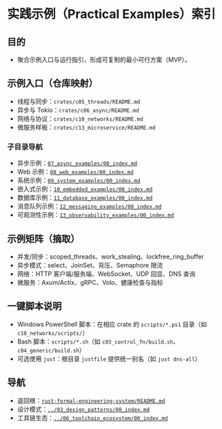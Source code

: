 # 实践示例（Practical Examples）索引

## 目的

- 聚合示例入口与运行指引，形成可复制的最小可行方案（MVP）。

## 示例入口（仓库映射）

- 线程与同步：`crates/c05_threads/README.md`
- 异步与 Tokio：`crates/c06_async/README.md`
- 网络与协议：`crates/c10_networks/README.md`
- 微服务样板：`crates/c13_microservice/README.md`

### 子目录导航

- 异步示例：[`07_async_examples/00_index.md`](./07_async_examples/00_index.md)
- Web 示例：[`08_web_examples/00_index.md`](./08_web_examples/00_index.md)
- 系统示例：[`09_system_examples/00_index.md`](./09_system_examples/00_index.md)
- 嵌入式示例：[`10_embedded_examples/00_index.md`](./10_embedded_examples/00_index.md)
- 数据库示例：[`11_database_examples/00_index.md`](./11_database_examples/00_index.md)
- 消息队列示例：[`12_messaging_examples/00_index.md`](./12_messaging_examples/00_index.md)
- 可观测性示例：[`13_observability_examples/00_index.md`](./13_observability_examples/00_index.md)

## 示例矩阵（摘取）

- 并发/同步：scoped_threads、work_stealing、lockfree_ring_buffer
- 异步模式：select、JoinSet、背压、Semaphore 限流
- 网络：HTTP 客户端/服务端、WebSocket、UDP 回显、DNS 查询
- 微服务：Axum/Actix、gRPC、Volo、健康检查与指标

## 一键脚本说明

- Windows PowerShell 脚本：在相应 crate 的 `scripts/*.ps1` 目录（如 `c10_networks/scripts/`）
- Bash 脚本：`scripts/*.sh`（如 `c03_control_fn/build.sh`、`c04_generic/build.sh`）
- 可选使用 `just`：根目录 `justfile` 提供统一别名（如 `just dns-all`）

## 导航

- 返回根：[`rust-formal-engineering-system/README.md`](../README.md)
- 设计模式：[`../03_design_patterns/00_index.md`](../03_design_patterns/00_index.md)
- 工具链生态：[`../06_toolchain_ecosystem/00_index.md`](../06_toolchain_ecosystem/00_index.md)
